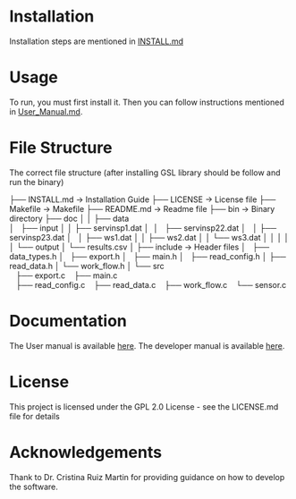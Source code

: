 # Installation

Installation steps are mentioned in [INSTALL.md](https://github.com/CuautliG/Group_F_Simulation_of_a_manufacturing_facility/tree/master/INSTALL.md)

# Usage

To run, you must first install it. Then you can follow instructions mentioned in
[User_Manual.md](https://github.com/CuautliG/Group_F_Simulation_of_a_manufacturing_facility/tree/master/doc/User_Manual.md).

# File Structure

The correct file structure (after installing GSL library should be follow and run the binary)

├── INSTALL.md 	-> Installation Guide
├── LICENSE 	-> License file
├── Makefile 	-> Makefile
├── README.md 	-> Readme file
├── bin 	-> Binary directory
├── doc
│
│
├── data 	
│   ├── input
│   │   ├── servinsp1.dat
│   │   ├── servinsp22.dat
│   │   ├── servinsp23.dat
│   │   ├── ws1.dat
│   │   ├── ws2.dat
│   │   └── ws3.dat
│   │
│   │
│   └── output
│       └── results.csv
│
├── include 	-> Header files
│   ├── data_types.h
│   ├── export.h
│   ├── main.h
│   ├── read_config.h
│   ├── read_data.h 
│   └── work_flow.h
│
└── src 	
   ├── export.c
   ├── main.c 	
   ├── read_config.c
   ├── read_data.c
   ├── work_flow.c
   └── sensor.c



# Documentation

The User manual is available [here](https://github.com/CuautliG/Group_F_Simulation_of_a_manufacturing_facility/wiki).
The developer manual is available [here](https://github.com/CuautliG/Group_F_Simulation_of_a_manufacturing_facility/wiki).

# License

This project is licensed under the GPL 2.0 License - see the LICENSE.md file for details

# Acknowledgements

Thank to Dr. Cristina Ruiz Martin for providing guidance on how to develop the software.
